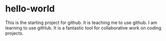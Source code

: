 # hello-world
This is the starting project for github. It is teaching me to use github.
I am learning to use gitHub. It is a fantastic tool for collaborative work on coding projects.
